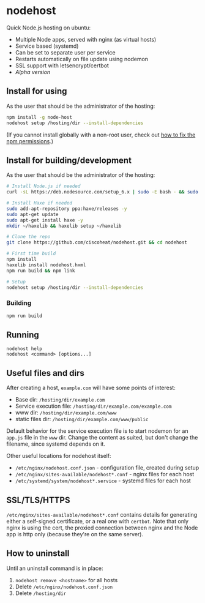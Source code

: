 # nodehost

Quick Node.js hosting on ubuntu:

- Multiple Node apps, served with nginx (as virtual hosts)
- Service based (systemd)
- Can be set to separate user per service
- Restarts automatically on file update using nodemon
- SSL support with letsencrypt/certbot
- *Alpha version*

## Install for using

As the user that should be the administrator of the hosting:

```bash
npm install -g node-host
nodehost setup /hosting/dir --install-dependencies
```

(If you cannot install globally with a non-root user, check out [how to fix the npm permissions](https://docs.npmjs.com/getting-started/fixing-npm-permissions).)

## Install for building/development

As the user that should be the administrator of the hosting:

```bash
# Install Node.js if needed
curl -sL https://deb.nodesource.com/setup_6.x | sudo -E bash - && sudo apt-get install -y nodejs

# Install Haxe if needed
sudo add-apt-repository ppa:haxe/releases -y
sudo apt-get update
sudo apt-get install haxe -y
mkdir ~/haxelib && haxelib setup ~/haxelib

# Clone the repo
git clone https://github.com/ciscoheat/nodehost.git && cd nodehost

# First time build
npm install
haxelib install nodehost.hxml
npm run build && npm link

# Setup
nodehost setup /hosting/dir --install-dependencies
```

### Building

```bash
npm run build
```

## Running

```
nodehost help
nodehost <command> [options...]
```

## Useful files and dirs

After creating a host, `example.com` will have some points of interest:

- Base dir: `/hosting/dir/example.com`
- Service execution file: `/hosting/dir/example.com/example.com`
- www dir: `/hosting/dir/example.com/www`
- static files dir: `/hosting/dir/example.com/www/public`

Default behavior for the service execution file is to start nodemon for an `app.js` file in the `www` dir. Change the content as suited, but don't change the filename, since systemd depends on it.

Other useful locations for nodehost itself:

- `/etc/nginx/nodehost.conf.json` - configuration file, created during setup
- `/etc/nginx/sites-available/nodehost*.conf` - nginx files for each host
- `/etc/systemd/system/nodehost*.service` - systemd files for each host

## SSL/TLS/HTTPS

`/etc/nginx/sites-available/nodehost*.conf` contains details for generating either a self-signed certificate, or a real one with `certbot`. Note that only nginx is using the cert, the proxied connection between nginx and the Node app is http only (because they're on the same server).

## How to uninstall

Until an uninstall command is in place:

1. `nodehost remove <hostname>` for all hosts
1. Delete `/etc/nginx/nodehost.conf.json`
1. Delete `/hosting/dir`
